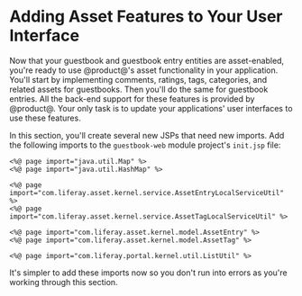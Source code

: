 # Adding Asset Features to Your User Interface [](id=adding-asset-features-to-your-user-interface)

Now that your guestbook and guestbook entry entities are asset-enabled, you're 
ready to use @product@'s asset functionality in your application. You'll start 
by implementing comments, ratings, tags, categories, and related assets for 
guestbooks. Then you'll do the same for guestbook entries. All the back-end 
support for these features is provided by @product@. Your only task is to update 
your applications' user interfaces to use these features. 

In this section, you'll create several new JSPs that need new imports. Add the 
following imports to the `guestbook-web` module project's `init.jsp` file: 

    <%@ page import="java.util.Map" %>
    <%@ page import="java.util.HashMap" %>

    <%@ page import="com.liferay.asset.kernel.service.AssetEntryLocalServiceUtil" %>
    <%@ page import="com.liferay.asset.kernel.service.AssetTagLocalServiceUtil" %>

    <%@ page import="com.liferay.asset.kernel.model.AssetEntry" %>
    <%@ page import="com.liferay.asset.kernel.model.AssetTag" %>

    <%@ page import="com.liferay.portal.kernel.util.ListUtil" %>

It's simpler to add these imports now so you don't run into errors as you're 
working through this section. 
